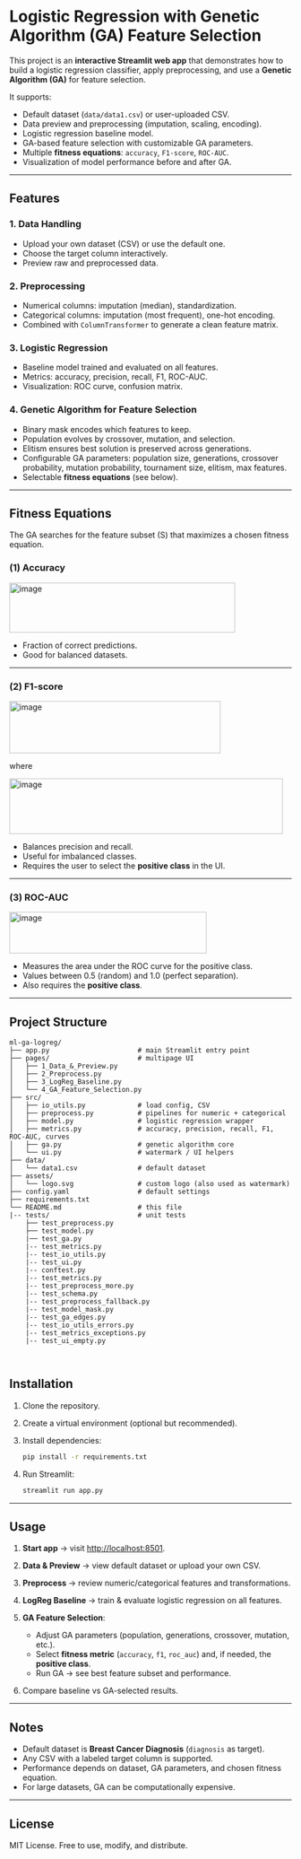 
# Logistic Regression with Genetic Algorithm (GA) Feature Selection

This project is an **interactive Streamlit web app** that demonstrates how to build a logistic regression classifier, apply preprocessing, and use a **Genetic Algorithm (GA)** for feature selection.

It supports:

* Default dataset (`data/data1.csv`) or user-uploaded CSV.
* Data preview and preprocessing (imputation, scaling, encoding).
* Logistic regression baseline model.
* GA-based feature selection with customizable GA parameters.
* Multiple **fitness equations**: `accuracy`, `F1-score`, `ROC-AUC`.
* Visualization of model performance before and after GA.

---

## Features

### 1. Data Handling

* Upload your own dataset (CSV) or use the default one.
* Choose the target column interactively.
* Preview raw and preprocessed data.

### 2. Preprocessing

* Numerical columns: imputation (median), standardization.
* Categorical columns: imputation (most frequent), one-hot encoding.
* Combined with `ColumnTransformer` to generate a clean feature matrix.

### 3. Logistic Regression

* Baseline model trained and evaluated on all features.
* Metrics: accuracy, precision, recall, F1, ROC-AUC.
* Visualization: ROC curve, confusion matrix.

### 4. Genetic Algorithm for Feature Selection

* Binary mask encodes which features to keep.
* Population evolves by crossover, mutation, and selection.
* Elitism ensures best solution is preserved across generations.
* Configurable GA parameters: population size, generations, crossover probability, mutation probability, tournament size, elitism, max features.
* Selectable **fitness equations** (see below).

---

## Fitness Equations

The GA searches for the feature subset (S) that maximizes a chosen fitness equation.

### (1) **Accuracy**

<img width="403" height="89" alt="image" src="https://github.com/user-attachments/assets/34dca7e5-0aab-468a-bb5f-5735a78bd68e" />

* Fraction of correct predictions.
* Good for balanced datasets.

---

### (2) **F1-score**

<img width="377" height="93" alt="image" src="https://github.com/user-attachments/assets/db38ab0b-cf6d-404c-9a2c-4c206cd74d7a" />


where

<img width="488" height="99" alt="image" src="https://github.com/user-attachments/assets/5e2fc982-601c-471c-b8c8-8d856e06141d" />


* Balances precision and recall.
* Useful for imbalanced classes.
* Requires the user to select the **positive class** in the UI.

---

### (3) **ROC-AUC**

<img width="352" height="74" alt="image" src="https://github.com/user-attachments/assets/e135a902-7091-41ca-b05e-3fbd2f4279ef" />


* Measures the area under the ROC curve for the positive class.
* Values between 0.5 (random) and 1.0 (perfect separation).
* Also requires the **positive class**.

---

## Project Structure

```
ml-ga-logreg/
├── app.py                      # main Streamlit entry point
├── pages/                      # multipage UI
│   ├── 1_Data_&_Preview.py
│   ├── 2_Preprocess.py
│   ├── 3_LogReg_Baseline.py
│   └── 4_GA_Feature_Selection.py
├── src/
│   ├── io_utils.py             # load config, CSV
│   ├── preprocess.py           # pipelines for numeric + categorical
│   ├── model.py                # logistic regression wrapper
│   ├── metrics.py              # accuracy, precision, recall, F1, ROC-AUC, curves
│   ├── ga.py                   # genetic algorithm core
│   └── ui.py                   # watermark / UI helpers
├── data/
│   └── data1.csv               # default dataset
├── assets/
│   └── logo.svg                # custom logo (also used as watermark)
├── config.yaml                 # default settings
├── requirements.txt
└── README.md                   # this file
|-- tests/                      # unit tests 
    ├── test_preprocess.py
    ├── test_model.py
    |── test_ga.py
    |-- test_metrics.py
    |-- test_io_utils.py
    |-- test_ui.py
    |-- conftest.py
    |-- test_metrics.py
    |-- test_preprocess_more.py
    |-- test_schema.py
    |-- test_preprocess_fallback.py
    |-- test_model_mask.py
    |-- test_ga_edges.py
    |-- test_io_utils_errors.py
    |-- test_metrics_exceptions.py
    |-- test_ui_empty.py
    
    
```

## Installation

1. Clone the repository.
2. Create a virtual environment (optional but recommended).
3. Install dependencies:

   ```bash
   pip install -r requirements.txt
   ```
4. Run Streamlit:

   ```bash
   streamlit run app.py
   ```

---

## Usage

1. **Start app** → visit [http://localhost:8501](http://localhost:8501).
2. **Data & Preview** → view default dataset or upload your own CSV.
3. **Preprocess** → review numeric/categorical features and transformations.
4. **LogReg Baseline** → train & evaluate logistic regression on all features.
5. **GA Feature Selection**:

   * Adjust GA parameters (population, generations, crossover, mutation, etc.).
   * Select **fitness metric** (`accuracy`, `f1`, `roc_auc`) and, if needed, the **positive class**.
   * Run GA → see best feature subset and performance.
6. Compare baseline vs GA-selected results.


---

## Notes

* Default dataset is **Breast Cancer Diagnosis** (`diagnosis` as target).
* Any CSV with a labeled target column is supported.
* Performance depends on dataset, GA parameters, and chosen fitness equation.
* For large datasets, GA can be computationally expensive.

---

## License

MIT License. Free to use, modify, and distribute.


